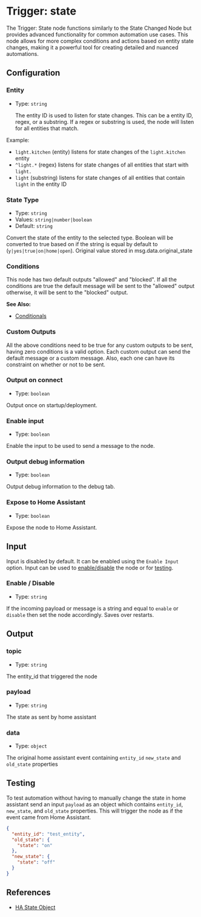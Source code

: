 # Trigger: state

The Trigger: State node functions similarly to the State Changed Node but provides advanced functionality for common automation use cases. This node allows for more complex conditions and actions based on entity state changes, making it a powerful tool for creating detailed and nuanced automations.

## Configuration

### Entity <Badge text="required"/>

- Type: `string`

  The entity ID is used to listen for state changes. This can be a entity ID, regex, or a substring. If a regex or substring is used, the node will listen for all entities that match.

Example:

- `light.kitchen` (entity) listens for state changes of the `light.kitchen` entity
- `^light.*` (regex) listens for state changes of all entities that start with `light.`
- `light` (substring) listens for state changes of all entities that contain `light` in the entity ID

### State Type

- Type: `string`
- Values: `string|number|boolean`
- Default: `string`

Convert the state of the entity to the selected type. Boolean will be converted to true based on if the string is equal by default to (`y|yes|true|on|home|open`). Original value stored in msg.data.original_state

### Conditions

This node has two default outputs "allowed" and "blocked". If all the
conditions are true the default message will be sent to the "allowed" output
otherwise, it will be sent to the "blocked" output.

**See Also:**

- [Conditionals](/guide/conditionals.md)

### Custom Outputs

All the above conditions need to be true for any custom outputs to be sent,
having zero conditions is a valid option. Each custom output can send the
default message or a custom message. Also, each one can have its constraint
on whether or not to be sent.

### Output on connect

- Type: `boolean`

Output once on startup/deployment.

### Enable input

- Type: `boolean`

Enable the input to be used to send a message to the node.

### Output debug information

- Type: `boolean`

Output debug information to the debug tab.

### Expose to Home Assistant

- Type: `boolean`

Expose the node to Home Assistant.

## Input

Input is disabled by default. It can be enabled using the `Enable Input` option. Input can be used to [enable/disable](#enable-disable) the node or for [testing](#testing).

### Enable / Disable

- Type: `string`

If the incoming payload or message is a string and equal to `enable` or `disable` then set the node accordingly.
Saves over restarts.

## Output

### topic

- Type: `string`

The entity_id that triggered the node

### payload

- Type: `string`

The state as sent by home assistant

### data

- Type: `object`

The original home assistant event containing `entity_id` `new_state` and `old_state` properties

## Testing

To test automation without having to manually change the state in home assistant send an input `payload` as an object which contains `entity_id`, `new_state`, and `old_state` properties. This will trigger the node as if the event came from Home Assistant.

```json
{
  "entity_id": "test_entity",
  "old_state": {
    "state": "on"
  },
  "new_state": {
    "state": "off"
  }
}
```

## References

- [HA State Object](https://home-assistant.io/docs/configuration/state_object)

